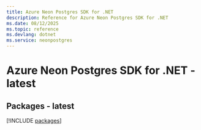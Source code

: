 ```yaml
---
title: Azure Neon Postgres SDK for .NET
description: Reference for Azure Neon Postgres SDK for .NET
ms.date: 08/12/2025
ms.topic: reference
ms.devlang: dotnet
ms.service: neonpostgres
---
```

# Azure Neon Postgres SDK for .NET - latest
## Packages - latest
[!INCLUDE [packages](neon-postgres-index.md)]